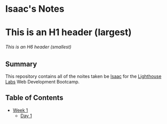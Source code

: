 # Isaac's Notes

# This is an H1 header (largest)
###### This is an H6 header (smallest)

## Summary

This repository contains all of the noites taken be [Isaac](https://github.com/isaacsmitty) for the [Lighthouse Labs](https://www.lighthouselabs.ca/) Web Development Bootcamp.

## Table of Contents

* [Week 1](/Week_1)
  * [Day 1](Week_1/Day_1)
